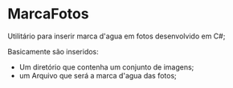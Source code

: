 # MarcaFotos

Utilitário para inserir marca d'agua em fotos desenvolvido em C#;


Basicamente são inseridos:
  * Um diretório que contenha um conjunto de imagens;
  * um Arquivo que será a marca d'agua das fotos;
  
  
